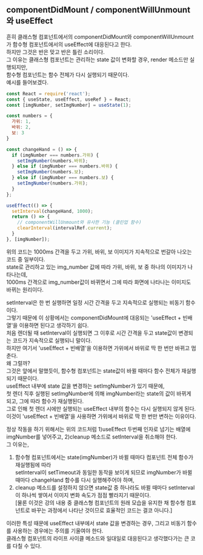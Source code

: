 ## componentDidMount / componentWillUnmount와 useEffect
흔히 클래스형 컴포넌트에서의 componentDidMount와 componentWillUnmount가 함수형 컴포넌트에서의 useEffect에 대응된다고 한다.      
하지만 그것은 반은 맞고 반은 틀린 소리이다.       
그 이유는 클래스형 컴포넌트는 관리하는 state 값이 변화할 경우, render 메소드만 실행되지만,       
함수형 컴포넌트는 함수 전체가 다시 실행되기 때문이다.     
예시를 들어보겠다.     
~~~javascript
const React = require('react');
const { useState, useEffect, useRef } = React;
const [imgNumber, setImgNumber] = useState(1); 

const numbers = {
  가위: 1,
  바위: 2,
  보: 3
}

const changeHand = () => {
  if (imgNumber === numbers.가위) {
    setImgNumber(numbers.바위);
  } else if (imgNumber === numbers.바위) {
    setImgNumber(numbers.보);
  } else if (imgNumber === numbers.보) {
    setImgNumber(numbers.가위);
  }
};

useEffect(() => {
  setInterval(changeHand, 1000);
  return () => {
    // componentWillUnmount와 유사한 기능 (클린업 함수)
    clearInterval(intervalRef.current);
  }
}, [imgNumber]);
~~~
    
위의 코드는 1000ms 간격을 두고 가위, 바위, 보 이미지가 지속적으로 번갈아 나오는 코드 중 일부이다.     
state로 관리하고 있는 img_number 값에 따라 가위, 바위, 보 중 하나의 이미지가 나타나는데,     
1000ms 간격으로 img_number값이 바뀌면서 그에 따라 화면에 나타나는 이미지도 바뀌는 원리이다.    
       
setInterval은 한 번 실행하면 일정 시간 간격을 두고 지속적으로 실행되는 비동기 함수이다.      
그렇기 때문에 이 상황에서는 componentDidMount에 대응되는 'useEffect + 빈배열'을 이용하면 된다고 생각하기 쉽다.    
처음 렌더될 때 setInterval이 실행되면 그 이후로 시간 간격을 두고 state값이 변경되는 코드가 지속적으로 실행되니 말이다.      
하지만 여기서 'useEffect + 빈배열'을 이용하면 가위에서 바위로 딱 한 번만 바뀌고 멈춘다.     
왜 그럴까?     
그것은 앞에서 말했듯이, 함수형 컴포넌트는 state값이 바뀔 때마다 함수 전체가 재실행되기 때문이다.    
useEffect 내부에 state 값을 변경하는 setImgNumber가 있기 때문에,       
첫 렌더 직후 실행된 setImgNumber에 의해 imgNumber라는 state의 값이 바뀌게 되고, 그에 따라 함수가 재실행된다.    
그로 인해 첫 렌더 시에만 실행되는 useEffect 내부의 함수는 다시 실행되지 않게 된다.    
이것이 'useEffect + 빈배열'을 사용하면 가위에서 바위로 딱 한 번만 변하는 이유이다.     
     
정상 작동을 하기 위해서는 위의 코드처럼 1)useEffect 두번째 인자로 넘기는 배열에 imgNumber를 넣어주고, 2)cleanup 메소드로 setInterval을 취소해야 한다.       
그 이유는,       
1) 함수형 컴포넌트에서는 state(imgNumber)가 바뀔 때마다 컴포넌트 전체 함수가 재실행됨에 따라      
   setInterval이 setTimeout과 동일한 동작을 보이게 되므로 imgNumber가 바뀔 때마다 changeHand 함수를 다시 실행해주어야 하며,    
2) cleanup 메소드를 설정하지 않으면 state값 중 하나라도 바뀔 때마다 setInterval이 하나씩 쌓여서 이미지 변화 속도가 점점 빨라지기 때문이다.       
[물론 이것은 강의 내용 중 클래스형 컴포넌트의 원래 모습을 유지한 채 함수형 컴포넌트로 바꾸는 과정에서 나타난 것이므로 효율적인 코드는 결코 아니다.]         
     
이러한 특성 때문에 useEffect 내부에서 state 값을 변경하는 경우, 그리고 비동기 함수를 사용하는 경우에는 주의를 기울여야 한다.    
클래스형 컴포넌트의 라이프 사이클 메소드와 일대일로 대응된다고 생각했다가는 큰 코를 다칠 수 있다.      
